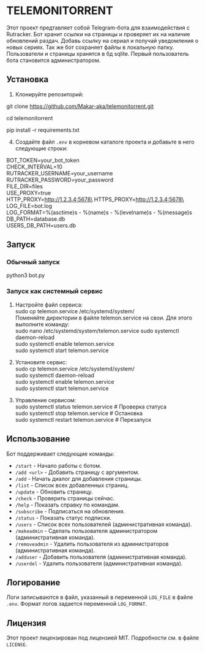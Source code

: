 # TELEMONITORRENT

Этот проект предтавляет собой Telegram-бота для взаимодействия с Rutracker.
Бот хранит ссылки на страницы и проверяет их на наличие обновлений раздач.
Добавь ссылку на сериал и получай уведомления о новых сериях.
Так же бот сохраняет файлы в локальную папку.\
Пользователи и страницы хранятся в бд sqlite. Первый пользователь бота становится администратором. 

## Установка

1. Клонируйте репозиторий:

git clone https://github.com/Makar-aka/telemonitorrent.git

cd telemonitorrent

pip install -r requirements.txt

4. Создайте файл `.env` в корневом каталоге проекта и добавьте в него следующие строки:

BOT_TOKEN=your_bot_token\
CHECK_INTERVAL=10\
RUTRACKER_USERNAME=your_username\
RUTRACKER_PASSWORD=your_password\
FILE_DIR=files\
USE_PROXY=true\
HTTP_PROXY=http://1.2.3.4:5678\
HTTPS_PROXY=http://1.2.3.4:5678\
LOG_FILE=bot.log\
LOG_FORMAT=%(asctime)s - %(name)s - %(levelname)s - %(message)s\
DB_PATH=database.db\
USERS_DB_PATH=users.db


## Запуск
### Обычный запуск
python3 bot.py

### Запуск как системный сервис
1.	Настройте файл сервиса:\
sudo cp telemon.service /etc/systemd/system/\
Поменяйте директории в файле telemon.service на свои. Для этого выполните команду:\
sudo nano /etc/systemd/system/telemon.service
sudo systemctl daemon-reload\
sudo systemctl enable telemon.service\
sudo systemctl start telemon.service

2.	Установите сервис:\
sudo cp telemon.service /etc/systemd/system/\
sudo systemctl daemon-reload\
sudo systemctl enable telemon.service\
sudo systemctl start telemon.service

3.	Управление сервисом:\
sudo systemctl status telemon.service  # Проверка статуса\
sudo systemctl stop telemon.service    # Остановка\
sudo systemctl restart telemon.service # Перезапуск

## Использование

Бот поддерживает следующие команды:

- `/start` - Начало работы с ботом.
- `/add <url>` - Добавить страницу с аргументом.
- `/add` - Начать диалог для добавления страницы.
- `/list` - Список всех добавленных страниц.
- `/update` - Обновить страницу.
- `/check` - Проверить страницы сейчас.
- `/help` - Показать справку по командам.
- `/subscribe` - Подписаться на обновления.
- `/status` - Показать статус подписки.
- `/users` - Список всех пользователей (административная команда).
- `/makeadmin` - Сделать пользователя администратором (административная команда).
- `/removeadmin` - Удалить пользователя из администраторов (административная команда).
- `/adduser` - Добавить пользователя (административная команда).
- `/userdel` - Удалить пользователя (административная команда).

## Логирование

Логи записываются в файл, указанный в переменной `LOG_FILE` в файле `.env`. Формат логов задается переменной `LOG_FORMAT`.


## Лицензия

Этот проект лицензирован под лицензией MIT. Подробности см. в файле `LICENSE`.
